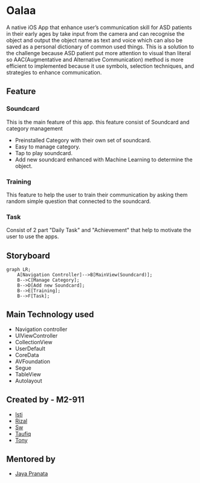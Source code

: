 # Oalaa
A native iOS App that enhance user’s communication skill for ASD patients in their early ages by take input from the camera and can recognise the object and output the object name as text and voice which can also be saved as a personal dictionary of common used things. This is a solution to the challenge because ASD patient put more attention to visual than literal so AAC(Augmentative and Alternative Communication) method is more efficient  to implemented because it use symbols, selection techniques, and strategies to enhance communication.

## Feature
### Soundcard
This is the main feature of this app. this feature consist of Soundcard and category management
  - Preinstalled Category with their own set of soundcard.
  - Easy to manage category.
  - Tap to play soundcard.
  - Add new soundcard enhanced with Machine Learning to determine the object.
 
### Training
This feature to help the user to train their communication by asking them random simple question that connected to the soundcard.

### Task
Consist of 2 part "Daily Task" and "Achievement" that help to motivate the user to use the apps.


## Storyboard
```mermaid
graph LR;
    A[Navigation Controller]-->B[MainView(Soundcard)];
    B-->C[Manage Category];
    B-->D[Add new Soundcard];
    B-->E[Training];
    B-->F[Task];
```

## Main Technology used
  - Navigation controller
  - UIViewController
  - CollectionView
  - UserDefault
  - CoreData
  - AVFoundation
  - Segue
  - TableView
  - Autolayout

## Created by - M2-911 
  - [Isti](https://gitlab.com/)
  - [Rizal](https://gitlab.com/)
  - [Sw](https://gitlab.com/swrhythm95)
  - [Taufiq](https://gitlab.com)
  - [Tony](https://gitlab.com)

## Mentored by 
  - [Jaya Pranata](https://gitlab.com)